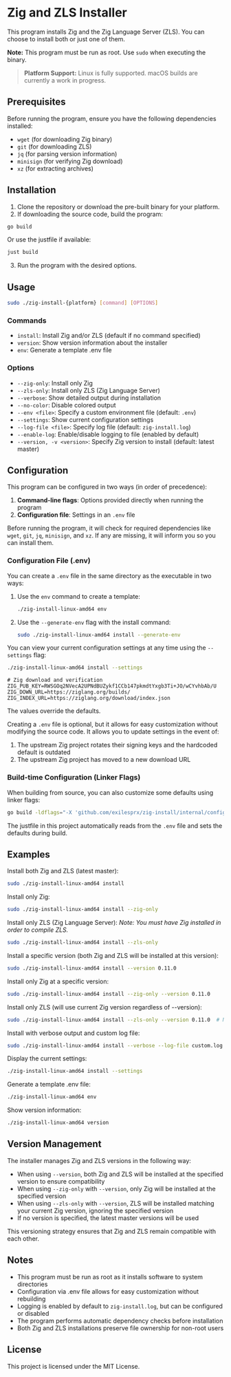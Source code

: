 # Zig and ZLS Installer

This program installs Zig and the Zig Language Server (ZLS). You can choose to install both or just one of them.

**Note:** This program must be run as root. Use `sudo` when executing the binary.

> **Platform Support:** Linux is fully supported. macOS builds are currently a work in progress.

## Prerequisites

Before running the program, ensure you have the following dependencies installed:

- `wget` (for downloading Zig binary)
- `git` (for downloading ZLS)
- `jq` (for parsing version information)
- `minisign` (for verifying Zig download)
- `xz` (for extracting archives)

## Installation

1. Clone the repository or download the pre-built binary for your platform.
2. If downloading the source code, build the program:

```bash
go build
```

Or use the justfile if available:

```bash
just build
```

3. Run the program with the desired options.

## Usage

```bash
sudo ./zig-install-{platform} [command] [OPTIONS]
```

### Commands

- `install`: Install Zig and/or ZLS (default if no command specified)
- `version`: Show version information about the installer
- `env`: Generate a template .env file

### Options

- `--zig-only`: Install only Zig
- `--zls-only`: Install only ZLS (Zig Language Server)
- `--verbose`: Show detailed output during installation
- `--no-color`: Disable colored output
- `--env <file>`: Specify a custom environment file (default: `.env`)
- `--settings`: Show current configuration settings
- `--log-file <file>`: Specify log file (default: `zig-install.log`)
- `--enable-log`: Enable/disable logging to file (enabled by default)
- `--version, -v <version>`: Specify Zig version to install (default: latest master)

## Configuration

This program can be configured in two ways (in order of precedence):

1. **Command-line flags**: Options provided directly when running the program
2. **Configuration file**: Settings in an `.env` file

Before running the program, it will check for required dependencies like `wget`, `git`, `jq`, `minisign`, and `xz`. If any are missing, it will inform you so you can install them.

### Configuration File (.env)

You can create a `.env` file in the same directory as the executable in two ways:
1. Use the `env` command to create a template:
   ```bash
   ./zig-install-linux-amd64 env
   ```
2. Use the `--generate-env` flag with the install command:
   ```bash
   sudo ./zig-install-linux-amd64 install --generate-env
   ```

You can view your current configuration settings at any time using the `--settings` flag:
```bash
./zig-install-linux-amd64 install --settings
```

```
# Zig download and verification
ZIG_PUB_KEY=RWSGOq2NVecA2UPNdBUZykf1CCb147pkmdtYxgb3Ti+JO/wCYvhbAb/U
ZIG_DOWN_URL=https://ziglang.org/builds/
ZIG_INDEX_URL=https://ziglang.org/download/index.json
```

The values override the defaults.

Creating a `.env` file is optional, but it allows for easy customization without modifying the source code. It allows you to update settings in the event of:

1. The upstream Zig project rotates their signing keys and the hardcoded default is outdated
2. The upstream Zig project has moved to a new download URL

### Build-time Configuration (Linker Flags)

When building from source, you can also customize some defaults using linker flags:

```bash
go build -ldflags="-X 'github.com/exilesprx/zig-install/internal/config.Version=VERSION'"
```

The justfile in this project automatically reads from the `.env` file and sets the defaults during build.

## Examples

Install both Zig and ZLS (latest master):

```bash
sudo ./zig-install-linux-amd64 install
```

Install only Zig:

```bash
sudo ./zig-install-linux-amd64 install --zig-only
```

Install only ZLS (Zig Language Server):
_Note: You must have Zig installed in order to compile ZLS._

```bash
sudo ./zig-install-linux-amd64 install --zls-only
```

Install a specific version (both Zig and ZLS will be installed at this version):

```bash
sudo ./zig-install-linux-amd64 install --version 0.11.0
```

Install only Zig at a specific version:

```bash
sudo ./zig-install-linux-amd64 install --zig-only --version 0.11.0
```

Install only ZLS (will use current Zig version regardless of --version):

```bash
sudo ./zig-install-linux-amd64 install --zls-only --version 0.11.0  # Note: version will be ignored
```

Install with verbose output and custom log file:

```bash
sudo ./zig-install-linux-amd64 install --verbose --log-file custom.log
```

Display the current settings:

```bash
./zig-install-linux-amd64 install --settings
```

Generate a template .env file:

```bash
./zig-install-linux-amd64 env
```

Show version information:

```bash
./zig-install-linux-amd64 version
```

## Version Management

The installer manages Zig and ZLS versions in the following way:

- When using `--version`, both Zig and ZLS will be installed at the specified version to ensure compatibility
- When using `--zig-only` with `--version`, only Zig will be installed at the specified version
- When using `--zls-only` with `--version`, ZLS will be installed matching your current Zig version, ignoring the specified version
- If no version is specified, the latest master versions will be used

This versioning strategy ensures that Zig and ZLS remain compatible with each other.

## Notes

- This program must be run as root as it installs software to system directories
- Configuration via .env file allows for easy customization without rebuilding
- Logging is enabled by default to `zig-install.log`, but can be configured or disabled
- The program performs automatic dependency checks before installation
- Both Zig and ZLS installations preserve file ownership for non-root users

## License

This project is licensed under the MIT License.
